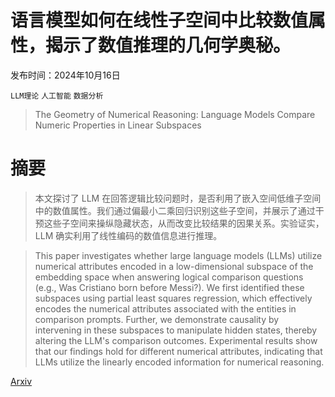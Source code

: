 # 语言模型如何在线性子空间中比较数值属性，揭示了数值推理的几何学奥秘。

发布时间：2024年10月16日

`LLM理论` `人工智能` `数据分析`

> The Geometry of Numerical Reasoning: Language Models Compare Numeric Properties in Linear Subspaces

# 摘要

> 本文探讨了 LLM 在回答逻辑比较问题时，是否利用了嵌入空间低维子空间中的数值属性。我们通过偏最小二乘回归识别这些子空间，并展示了通过干预这些子空间来操纵隐藏状态，从而改变比较结果的因果关系。实验证实，LLM 确实利用了线性编码的数值信息进行推理。

> This paper investigates whether large language models (LLMs) utilize numerical attributes encoded in a low-dimensional subspace of the embedding space when answering logical comparison questions (e.g., Was Cristiano born before Messi?). We first identified these subspaces using partial least squares regression, which effectively encodes the numerical attributes associated with the entities in comparison prompts. Further, we demonstrate causality by intervening in these subspaces to manipulate hidden states, thereby altering the LLM's comparison outcomes. Experimental results show that our findings hold for different numerical attributes, indicating that LLMs utilize the linearly encoded information for numerical reasoning.

[Arxiv](https://arxiv.org/abs/2410.13194)